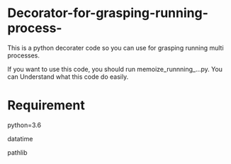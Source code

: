 # Decorator-for-grasping-running-process-
This is a python decorater code so you can use for grasping running multi processes.

If you want to use this code, you should run memoize_runnning_...py.
You can Understand what this code do easily.

# Requirement
python=3.6

datatime

pathlib

